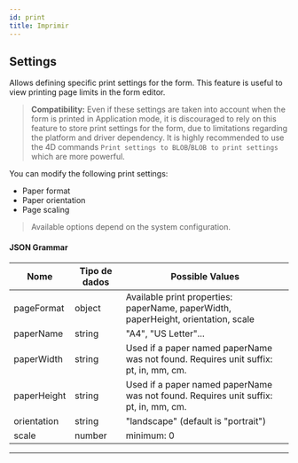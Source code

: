 ```yaml
---
id: print
title: Imprimir
---
```



## Settings

Allows defining specific print settings for the form. This feature is useful to view printing page limits in the form editor.

> **Compatibility:** Even if these settings are taken into account when the form is printed in Application mode, it is discouraged to rely on this feature to store print settings for the form, due to limitations regarding the platform and driver dependency. It is highly recommended to use the 4D commands `Print settings to BLOB`/`BLOB to print settings` which are more powerful.

You can modify the following print settings:

*   Paper format
*   Paper orientation
*   Page scaling


> Available options depend on the system configuration.




#### JSON Grammar

| Nome        | Tipo de dados | Possible Values                                                                      |
| ----------- | ------------- | ------------------------------------------------------------------------------------ |
| pageFormat  | object        | Available print properties: paperName, paperWidth, paperHeight, orientation, scale   |
| paperName   | string        | "A4", "US Letter"...                                                                 |
| paperWidth  | string        | Used if a paper named paperName was not found. Requires unit suffix: pt, in, mm, cm. |
| paperHeight | string        | Used if a paper named paperName was not found. Requires unit suffix: pt, in, mm, cm. |
| orientation | string        | "landscape" (default is "portrait")                                                  |
| scale       | number        | minimum: 0                                                                           |


---








